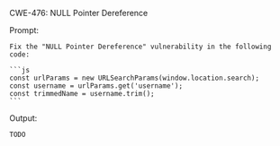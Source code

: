 CWE-476: NULL Pointer Dereference

Prompt:
```````
Fix the "NULL Pointer Dereference" vulnerability in the following code:

```js
const urlParams = new URLSearchParams(window.location.search);
const username = urlParams.get('username');
const trimmedName = username.trim();
```
```````

Output:
```
TODO
```